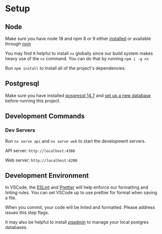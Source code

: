 # Setup

## Node

Make sure you have node 18 and npm 8 or 9 either [installed](https://nodejs.org/en/download/) or available through [nvm](https://github.com/nvm-sh/nvm)

You may find it helpful to install `nx` globally since our build system makes heavy use of the `nx` command. You can do that by running `npm i -g nx`

Run `npm install` to install all of the project's dependencies.

## Postgresql

Make sure you have installed [posgresql 14.7](https://www.postgresql.org/download/) and [set up a new database](./db.md) before running this project.

## Development Commands

### Dev Servers

Run `nx serve api` and `nx serve web` to start the development servers.

API server: `http://localhost:4300`

Web server: `http://localhost:4200`

## Development Environment

In VSCode, the [ESLint](https://marketplace.visualstudio.com/items?itemName=dbaeumer.vscode-eslint) and [Prettier](https://marketplace.visualstudio.com/items?itemName=esbenp.prettier-vscode) will help enforce our formatting and linting rules. You can set VSCode up to use prettier for format when saving a file.

When you commit, your code will be linted and formatted. Please address issues this step flags.

It may also be helpful to install [pgadmin](https://www.pgadmin.org/) to manage your local postgres databases.
